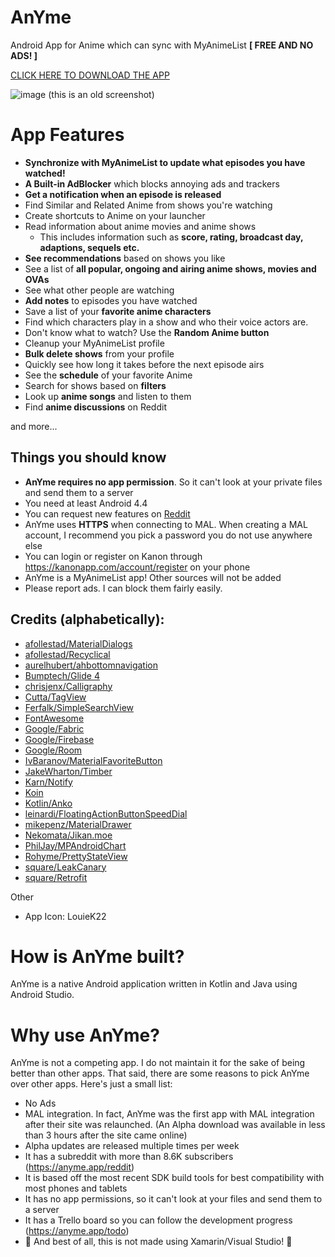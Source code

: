 # AnYme
Android App for Anime which can sync with MyAnimeList **[ FREE AND NO ADS! ]**

[CLICK HERE TO DOWNLOAD THE APP](https://anyme.app/apk)

![image](https://cdn.discordapp.com/attachments/341672347746697216/521367222342647833/1544373998115.png.png)
(this is an old screenshot)

# App Features

* **Synchronize with MyAnimeList to update what episodes you have watched!**
* **A Built-in AdBlocker** which blocks annoying ads and trackers
* **Get a notification when an episode is released**
* Find Similar and Related Anime from shows you're watching
* Create shortcuts to Anime on your launcher
* Read information about anime movies and anime shows
     * This includes information such as **score, rating, broadcast day, adaptions, sequels etc.**
* **See recommendations** based on shows you like
* See a list of **all popular, ongoing and airing anime shows, movies and OVAs**
* See what other people are watching
* **Add notes** to episodes you have watched
* Save a list of your **favorite anime characters**
* Find which characters play in a show and who their voice actors are.
* Don't know what to watch? Use the **Random Anime button**
* Cleanup your MyAnimeList profile
* **Bulk delete shows** from your profile
* Quickly see how long it takes before the next episode airs
* See the **schedule** of your favorite Anime
* Search for shows based on **filters**
* Look up **anime songs** and listen to them
* Find **anime discussions** on Reddit


and more...


## Things you should know

* **AnYme requires no app permission**. So it can't look at your private files and send them to a server
* You need at least Android 4.4
* You can request new features on [Reddit](https://www.reddit.com/r/AnYme)
* AnYme uses **HTTPS** when connecting to MAL. When creating a MAL account, I recommend you pick a password you do not use anywhere else
* You can login or register on Kanon through https://kanonapp.com/account/register on your phone
* AnYme is a MyAnimeList app! Other sources will not be added
* Please report ads. I can block them fairly easily.

## Credits (alphabetically):

* [afollestad/MaterialDialogs](https://github.com/afollestad/material-dialogs)
* [afollestad/Recyclical](https://github.com/afollestad/recyclical)
* [aurelhubert/ahbottomnavigation](https://github.com/aurelhubert/ahbottomnavigation)
* [Bumptech/Glide 4](https://github.com/bumptech/glide)
* [chrisjenx/Calligraphy](https://github.com/chrisjenx/Calligraphy)
* [Cutta/TagView](https://github.com/Cutta/TagView)
* [Ferfalk/SimpleSearchView](https://github.com/Ferfalk/SimpleSearchView)
* [FontAwesome](http://fontawesome.io/)
* [Google/Fabric](https://docs.fabric.io/android/fabric/overview.html)
* [Google/Firebase](https://firebase.google.com/)
* [Google/Room](https://developer.android.com/topic/libraries/architecture/room)
* [IvBaranov/MaterialFavoriteButton](https://github.com/IvBaranov/MaterialFavoriteButton)
* [JakeWharton/Timber](https://github.com/JakeWharton/timber)
* [Karn/Notify](https://github.com/Karn/notify)
* [Koin](https://insert-koin.io/)
* [Kotlin/Anko](https://github.com/Kotlin/anko)
* [leinardi/FloatingActionButtonSpeedDial](https://github.com/leinardi/FloatingActionButtonSpeedDial)
* [mikepenz/MaterialDrawer](https://github.com/mikepenz/MaterialDrawer)
* [Nekomata/Jikan.moe](https://jikan.moe/)
* [PhilJay/MPAndroidChart](https://github.com/PhilJay/MPAndroidChart)
* [Rohyme/PrettyStateView](https://github.com/Rohyme/PrettyStateView)
* [square/LeakCanary](https://github.com/square/leakcanary)
* [square/Retrofit](http://square.github.io/retrofit/)

Other

* App Icon: LouieK22

# How is AnYme built?

AnYme is a native Android application written in Kotlin and Java using Android Studio.

# Why use AnYme?

AnYme is not a competing app. I do not maintain it for the sake of being better than other apps. That said, there are some reasons to pick AnYme over other apps. Here's just a small list:

* No Ads
* MAL integration. In fact, AnYme was the first app with MAL integration after their site was relaunched. (An Alpha download was available in less than 3 hours after the site came online)
* Alpha updates are released multiple times per week
* It has a subreddit with more than 8.6K subscribers (https://anyme.app/reddit)
* It is based off the most recent SDK build tools for best compatibility with most phones and tablets
* It has no app permissions, so it can't look at your files and send them to a server
* It has a Trello board so you can follow the development progress (https://anyme.app/todo)
* 🎉 And best of all, this is not made using Xamarin/Visual Studio! 🎉

